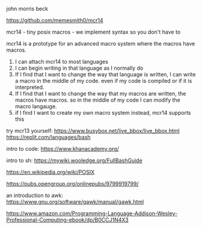 john morris beck

https://github.com/memesmith0/mcr14

mcr14 - tiny posix macros - we implement syntax so you don't have to

mcr14 is a prototype for an advanced macro system where the macros have macros.

1. I can attach mcr14 to most languages
2. I can begin writing in that language as I normally do
3. If I find that I want to change the way that language is written, I can write a macro in the middle of my code. even if my code is compiled or if it is interpreted.
4. If I find that I want to change the way that my macros are written, the macros have macros. so in the middle of my code I can modify the macro langauge.
5. if I find I want to create my own macro system instead, mcr14 supports this

try mcr13 yourself:
https://www.busybox.net/live_bbox/live_bbox.html
https://replit.com/languages/bash

intro to code:
https://www.khanacademy.org/

intro to sh:
https://mywiki.wooledge.org/FullBashGuide

https://en.wikipedia.org/wiki/POSIX

https://pubs.opengroup.org/onlinepubs/9799919799/

an introduction to awk:
https://www.gnu.org/software/gawk/manual/gawk.html

https://www.amazon.com/Programming-Language-Addison-Wesley-Professional-Computing-ebook/dp/B0CCJ1N4X3


